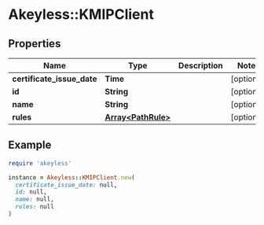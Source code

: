 # Akeyless::KMIPClient

## Properties

| Name | Type | Description | Notes |
| ---- | ---- | ----------- | ----- |
| **certificate_issue_date** | **Time** |  | [optional] |
| **id** | **String** |  | [optional] |
| **name** | **String** |  | [optional] |
| **rules** | [**Array&lt;PathRule&gt;**](PathRule.md) |  | [optional] |

## Example

```ruby
require 'akeyless'

instance = Akeyless::KMIPClient.new(
  certificate_issue_date: null,
  id: null,
  name: null,
  rules: null
)
```

